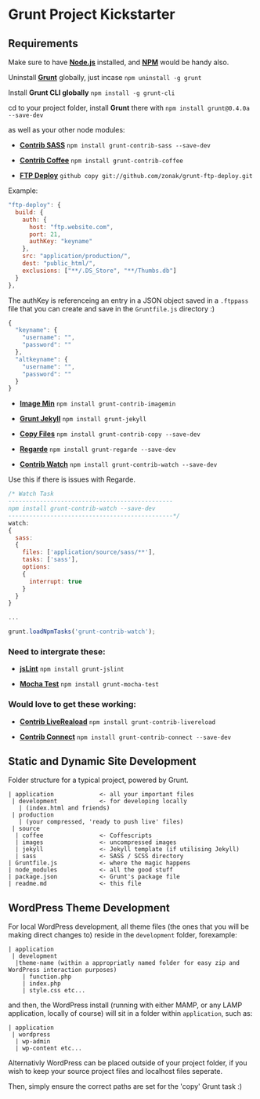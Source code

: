 # Grunt Project Kickstarter

## Requirements

Make sure to have **[Node.js](http://nodejs.org/download/)** installed, and **[NPM](https://npmjs.org/doc/install.html)** would be handy also.

Uninstall **[Grunt](https://github.com/gruntjs)** globally, just incase `npm uninstall -g grunt`

Install **Grunt CLI globally** `npm install -g grunt-cli`

cd to your project folder, install **Grunt** there with `npm install grunt@0.4.0a --save-dev`

as well as your other node modules:

- **[Contrib SASS](https://github.com/gruntjs/grunt-contrib-sass)** `npm install grunt-contrib-sass --save-dev`

- **[Contrib Coffee](https://github.com/gruntjs/grunt-contrib-coffee)** `npm install grunt-contrib-coffee`

- **[FTP Deploy](https://github.com/zonak/grunt-ftp-deploy)** `github copy git://github.com/zonak/grunt-ftp-deploy.git`

Example:

```javascript
"ftp-deploy": {
  build: {
    auth: {
      host: "ftp.website.com",
      port: 21,
      authKey: "keyname"
    },
    src: "application/production/",
    dest: "public_html/",
    exclusions: ["**/.DS_Store", "**/Thumbs.db"]
  }
},
```
The authKey is referenceing an entry in a JSON object saved in a `.ftppass` file that you can create and save in the `Gruntfile.js` directory :)
```javascript
{
  "keyname": {
    "username": "",
    "password": ""
  },
  "altkeyname": {
    "username": "",
    "password": ""
  }
}
```

- **[Image Min](https://github.com/gruntjs/grunt-contrib-imagemin)** `npm install grunt-contrib-imagemin`

- **[Grunt Jekyll](https://github.com/dannygarcia/grunt-jekyll)** `npm install grunt-jekyll`

- **[Copy Files](https://github.com/gruntjs/grunt-contrib-copy)** `npm install grunt-contrib-copy --save-dev` 

- **[Regarde](https://github.com/yeoman/grunt-regarde)** `npm install grunt-regarde --save-dev`

- **[Contrib Watch](https://github.com/gruntjs/grunt-contrib-watch)** `npm install grunt-contrib-watch --save-dev`

Use this if there is issues with Regarde.

```javascript
/* Watch Task 
-----------------------------------------------
npm install grunt-contrib-watch --save-dev
-----------------------------------------------*/
watch: 
{
  sass: 
  {
    files: ['application/source/sass/**'],
    tasks: ['sass'],
    options: 
    {
      interrupt: true
    }
  }
}

...

grunt.loadNpmTasks('grunt-contrib-watch');
```
### Need to intergrate these:

- **[jsLint](https://github.com/stephenmathieson/grunt-jslint)** `npm install grunt-jslint`

- **[Mocha Test](https://github.com/pghalliday/grunt-mocha-test)** `npm install grunt-mocha-test`

### Would love to get these working:

- **[Contrib LiveReaload](https://github.com/gruntjs/grunt-contrib-livereload)** `npm install grunt-contrib-livereload`

- **[Contrib Connect](https://github.com/gruntjs/grunt-contrib-connect)** `npm install grunt-contrib-connect --save-dev`

## Static and Dynamic Site Development

Folder structure for a typical project, powered by Grunt.
```
| application             <- all your important files
 | development            <- for developing locally
   | (index.html and friends)
 | production   
   | (your compressed, 'ready to push live' files)
 | source
  | coffee                <- Coffescripts
  | images                <- uncompressed images
  | jekyll                <- Jekyll template (if utilising Jekyll)
  | sass                  <- SASS / SCSS directory
| Gruntfile.js            <- where the magic happens
| node_modules            <- all the good stuff
| package.json            <- Grunt's package file
| readme.md               <- this file
```

## WordPress Theme Development
For local WordPress development, all theme files (the ones that you will be making direct changes to) reside in the `development` folder, forexample: 
```
| application
 | development
  |theme-name (within a appropriatly named folder for easy zip and WordPress interaction purposes)
    | function.php
    | index.php
    | style.css etc...
```

and then, the WordPress install (running with either MAMP, or any LAMP application, locally of course) will sit in a folder within `application`, such as:
```
| application
 | wordpress
  | wp-admin
  | wp-content etc...
```

Alternativly WordPress can be placed outside of your project folder, if you wish to keep your source project files and localhost files seperate.

Then, simply ensure the correct paths are set for the 'copy' Grunt task :)
